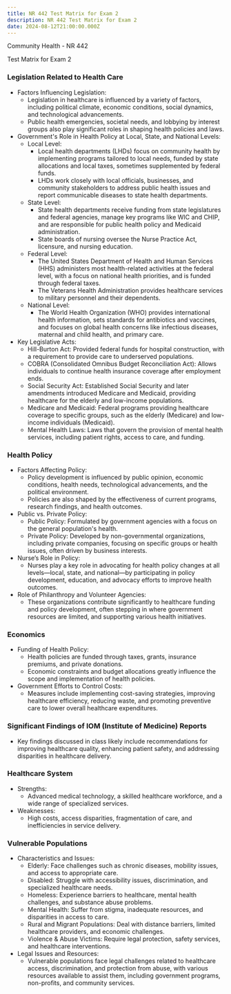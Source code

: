 ```yaml
---
title: NR 442 Test Matrix for Exam 2
description: NR 442 Test Matrix for Exam 2
date: 2024-08-12T21:00:00.000Z
---
```


Community Health - NR 442

Test Matrix for Exam 2

### Legislation Related to Health Care

* Factors Influencing Legislation:
  * Legislation in healthcare is influenced by a variety of factors, including political climate, economic conditions, social dynamics, and technological advancements.
  * Public health emergencies, societal needs, and lobbying by interest groups also play significant roles in shaping health policies and laws.
* Government's Role in Health Policy at Local, State, and National Levels:
  * Local Level:
    * Local health departments (LHDs) focus on community health by implementing programs tailored to local needs, funded by state allocations and local taxes, sometimes supplemented by federal funds.
    * LHDs work closely with local officials, businesses, and community stakeholders to address public health issues and report communicable diseases to state health departments.
  * State Level:
    * State health departments receive funding from state legislatures and federal agencies, manage key programs like WIC and CHIP, and are responsible for public health policy and Medicaid administration.
    * State boards of nursing oversee the Nurse Practice Act, licensure, and nursing education.
  * Federal Level:
    * The United States Department of Health and Human Services (HHS) administers most health-related activities at the federal level, with a focus on national health priorities, and is funded through federal taxes.
    * The Veterans Health Administration provides healthcare services to military personnel and their dependents.
  * National Level:
    * The World Health Organization (WHO) provides international health information, sets standards for antibiotics and vaccines, and focuses on global health concerns like infectious diseases, maternal and child health, and primary care.
* Key Legislative Acts:
  * Hill-Burton Act: Provided federal funds for hospital construction, with a requirement to provide care to underserved populations.
  * COBRA (Consolidated Omnibus Budget Reconciliation Act): Allows individuals to continue health insurance coverage after employment ends.
  * Social Security Act: Established Social Security and later amendments introduced Medicare and Medicaid, providing healthcare for the elderly and low-income populations.
  * Medicare and Medicaid: Federal programs providing healthcare coverage to specific groups, such as the elderly (Medicare) and low-income individuals (Medicaid).
  * Mental Health Laws: Laws that govern the provision of mental health services, including patient rights, access to care, and funding.

### Health Policy

* Factors Affecting Policy:
  * Policy development is influenced by public opinion, economic conditions, health needs, technological advancements, and the political environment.
  * Policies are also shaped by the effectiveness of current programs, research findings, and health outcomes.
* Public vs. Private Policy:
  * Public Policy: Formulated by government agencies with a focus on the general population's health.
  * Private Policy: Developed by non-governmental organizations, including private companies, focusing on specific groups or health issues, often driven by business interests.
* Nurse’s Role in Policy:
  * Nurses play a key role in advocating for health policy changes at all levels—local, state, and national—by participating in policy development, education, and advocacy efforts to improve health outcomes.
* Role of Philanthropy and Volunteer Agencies:
  * These organizations contribute significantly to healthcare funding and policy development, often stepping in where government resources are limited, and supporting various health initiatives.

### Economics

* Funding of Health Policy:
  * Health policies are funded through taxes, grants, insurance premiums, and private donations.
  * Economic constraints and budget allocations greatly influence the scope and implementation of health policies.
* Government Efforts to Control Costs:
  * Measures include implementing cost-saving strategies, improving healthcare efficiency, reducing waste, and promoting preventive care to lower overall healthcare expenditures.

### Significant Findings of IOM (Institute of Medicine) Reports

* Key findings discussed in class likely include recommendations for improving healthcare quality, enhancing patient safety, and addressing disparities in healthcare delivery.

### Healthcare System

* Strengths:
  * Advanced medical technology, a skilled healthcare workforce, and a wide range of specialized services.
* Weaknesses:
  * High costs, access disparities, fragmentation of care, and inefficiencies in service delivery.

### Vulnerable Populations

* Characteristics and Issues:
  * Elderly: Face challenges such as chronic diseases, mobility issues, and access to appropriate care.
  * Disabled: Struggle with accessibility issues, discrimination, and specialized healthcare needs.
  * Homeless: Experience barriers to healthcare, mental health challenges, and substance abuse problems.
  * Mental Health: Suffer from stigma, inadequate resources, and disparities in access to care.
  * Rural and Migrant Populations: Deal with distance barriers, limited healthcare providers, and economic challenges.
  * Violence & Abuse Victims: Require legal protection, safety services, and healthcare interventions.
* Legal Issues and Resources:
  * Vulnerable populations face legal challenges related to healthcare access, discrimination, and protection from abuse, with various resources available to assist them, including government programs, non-profits, and community services.
